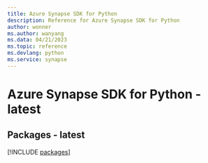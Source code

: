 ```yaml
---
title: Azure Synapse SDK for Python
description: Reference for Azure Synapse SDK for Python
author: wonner
ms.author: wanyang
ms.data: 04/21/2023
ms.topic: reference
ms.devlang: python
ms.service: synapse
---
```

# Azure Synapse SDK for Python - latest
## Packages - latest
[!INCLUDE [packages](synapse-index.md)]